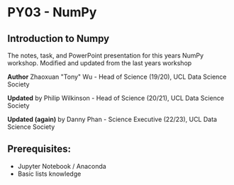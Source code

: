 # PY03 - NumPy

## Introduction to Numpy
The notes, task, and PowerPoint presentation for this years NumPy workshop. Modified and updated from the last years workshop

**Author** Zhaoxuan "Tony" Wu - Head of Science (19/20), UCL Data Science Society


**Updated** by Philip Wilkinson - Head of Science (20/21), UCL Data Science Society

**Updated (again)** by Danny Phan - Science Executive (22/23), UCL Data Science Society

## Prerequisites:

- Jupyter Notebook / Anaconda
- Basic lists knowledge
